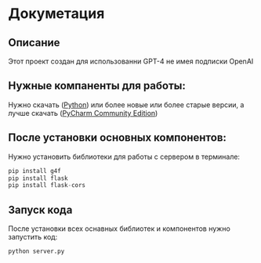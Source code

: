 # Докуметация
## Описание
Этот проект создан для использованни GPT-4 не имея подписки OpenAI

## Нужные компаненты для работы: 
Нужно скачать ([Python](https://www.python.org/downloads/)) или более новые или более старые версии, а лучше скачать ([PyCharm Community Edition](https://www.jetbrains.com/pycharm/))

## После установки основных компонентов:
Нужно установить библиотеки для работы с сервером в терминале:
```python
pip install g4f
pip install flask
pip install flask-cors
```

## Запуск кода 
После установки всех оснавных библиотек и компонентов нужно запустить код:
```python
python server.py
```
